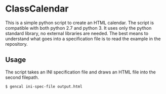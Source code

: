 ClassCalendar
=============

This is a simple python script to create an HTML calendar. The script is
compatible with both python 2.7 and python 3. It uses only the python standard
library, no external libraries are needed. The best means to understand what
goes into a specification file is to read the example in the repository.

Usage
-----

The script takes an INI specification file and draws an HTML file into the
second filepath.

```bash
$ gencal ini-spec-file output.html
```


